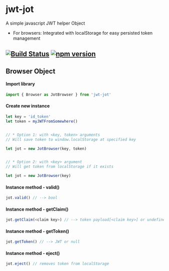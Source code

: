 # jwt-jot

A simple javascript JWT helper Object

- For browsers: Integrated with localStorage for easy persisted token management

[![Build Status](https://travis-ci.org/eezing/jwt-jot.svg?branch=master)](https://travis-ci.org/eezing/jwt-jot) [![npm version](https://badge.fury.io/js/jwt-jot.svg)](https://badge.fury.io/js/jwt-jot)
---

## Browser Object

#### Import library

```javascript
import { Browser as JotBrowser } from 'jwt-jot'
```

#### Create new instance

```javascript
let key = 'id_token'
let token = myJWTFromSomewhere()


// * Option 1: with <key, token> arguments
// Will save token to window.localStorage at specified key

let jot = new JotBrowser(key, token)


// * Option 2: with <key> argument
// Will get token from localStorage if it exists

let jot = new JotBrowser(key)
```

#### Instance method - valid()

```javascript
jot.valid() // --> bool
```

#### Instance method - getClaim()

```javascript
jot.getClaim(<claim key>) // --> token payload[<claim key>] or undefined
```

#### Instance method - getToken()

```javascript
jot.getToken() // --> JWT or null
```

#### Instance method - eject()

```javascript
jot.eject() // removes token from localStorage
```

